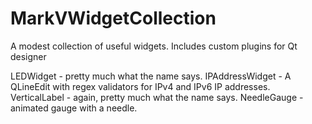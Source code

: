 # MarkVWidgetCollection
A modest collection of useful widgets. Includes custom plugins for Qt designer

LEDWidget - pretty much what the name says.
IPAddressWidget - A QLineEdit with regex validators for IPv4 and IPv6 IP addresses.
VerticalLabel - again, pretty much what the name says.
NeedleGauge - animated gauge with a needle.
